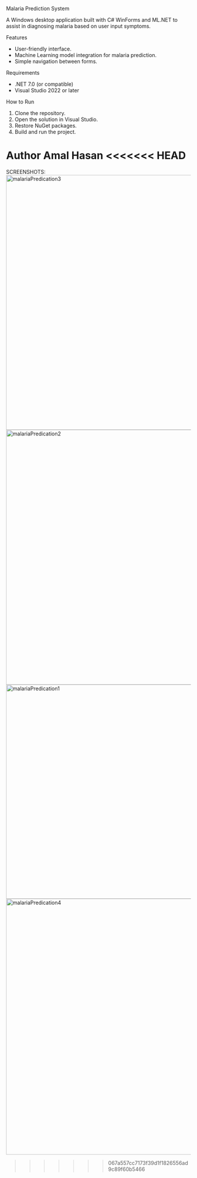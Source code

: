Malaria Prediction System

A Windows desktop application built with C# WinForms and ML.NET to assist in diagnosing malaria based on user input symptoms.

 Features
- User-friendly interface.
- Machine Learning model integration for malaria prediction.
- Simple navigation between forms.

 Requirements
- .NET 7.0 (or compatible)
- Visual Studio 2022 or later

 How to Run
1. Clone the repository.
2. Open the solution in Visual Studio.
3. Restore NuGet packages.
4. Build and run the project.

 Author
Amal Hasan
<<<<<<< HEAD
=======
SCREENSHOTS:
<img width="1167" height="694" alt="malariaPredication3" src="https://github.com/user-attachments/assets/0698d487-4689-4503-aa45-873dd8b6fe72" />
<img width="1138" height="694" alt="malariaPredication2" src="https://github.com/user-attachments/assets/e5e0ff16-77b2-4ea8-9dd3-a6b29e07c14a" />
<img width="729" height="583" alt="malariaPredication1" src="https://github.com/user-attachments/assets/1fe0f966-342b-46c7-954b-ba591d9eaff9" />
<img width="1158" height="697" alt="malariaPredication4" src="https://github.com/user-attachments/assets/c2160442-74d7-45fe-b971-a8013f58e174" />
>>>>>>> 067a557cc7173f39d1f1826556ad9c89f60b5466

